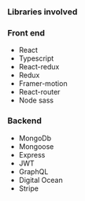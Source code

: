 ### Libraries involved
<h3> Front end </h3>
<ul>
  <li>React</li>
  <li>Typescript</li>
  <li>React-redux</li>
  <li>Redux</li>
  <li>Framer-motion</li>
  <li>React-router</li>
  <li>Node sass</li>
</ul>
<h3> Backend </h3>
<ul>
  <li>MongoDb</li>
  <li>Mongoose</li>
  <li>Express</li>
  <li>JWT</li>
  <li>GraphQL</li>
  <li>Digital Ocean</li>
  <li>Stripe</li>
</ul>

